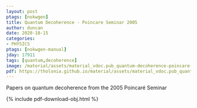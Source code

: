 ```yaml
---
layout: post
ptags: [nokwgen]
title: Quantum Decoherence - Poincare Seminar 2005
author: duncan
date: 2020-10-15
categories: 
- PHYSICS
ptags: [nokwgen-manual]
jday: 17911
tags: [quantum,decoherence]
image: /material/assets/material_vdoc.pub_quantum-decoherence-poincare-seminar.png
pdf: https://tholonia.github.io/material/assets/material_vdoc.pub_quantum-decoherence-poincare-seminar.pdf
---
```

Papers on quantum decoherence from the 2005 Poincaré Seminar
<!--more-->

{% include pdf-download-obj.html %}

